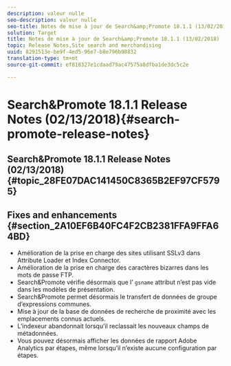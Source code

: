 ```yaml
---
description: valeur nulle
seo-description: valeur nulle
seo-title: Notes de mise à jour de Search&amp;Promote 18.1.1 (13/02/2018)
solution: Target
title: Notes de mise à jour de Search&amp;Promote 18.1.1 (13/02/2018)
topic: Release Notes,Site search and merchandising
uuid: 8291513e-be9f-4ed5-96e7-b8e796b98832
translation-type: tm+mt
source-git-commit: ef818327e1cdaad79ac47575a8dfba1de3dc5c2e

---
```



# Search&amp;Promote 18.1.1 Release Notes (02/13/2018){#search-promote-release-notes}

## Search&amp;Promote 18.1.1 Release Notes (02/13/2018) {#topic_28FE07DAC141450C8365B2EF97CF5795}

## Fixes and enhancements {#section_2A10EF6B40FC4F2CB2381FFA9FFA64BD}

* Amélioration de la prise en charge des sites utilisant SSLv3 dans Attribute Loader et Index Connector.
* Amélioration de la prise en charge des caractères bizarres dans les mots de passe FTP.
* Search&amp;Promote vérifie désormais que l’ `gsname` attribut n’est pas vide dans les modèles de présentation.
* Search&amp;Promote permet désormais le transfert de données de groupe d’expressions communes.
* Mise à jour de la base de données de recherche de proximité avec les emplacements connus actuels.
* L’indexeur abandonnait lorsqu’il reclassait les nouveaux champs de métadonnées.
* Vous pouvez désormais afficher les données de rapport Adobe Analytics par étapes, même lorsqu’il n’existe aucune configuration par étapes.

